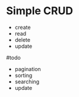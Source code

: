 # Simple CRUD

- create
- read
- delete
- update

#todo

- pagination
- sorting
- searching
- update

